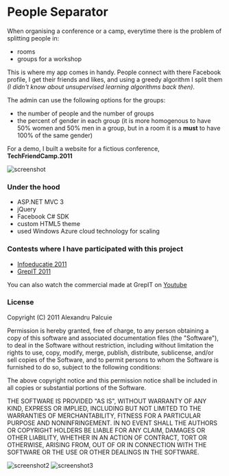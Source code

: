 # People Separator
When organising a conference or a camp, everytime there is the problem of splitting people in:
* rooms
* groups for a workshop

This is where my app comes in handy. People connect with there Facebook profile, I get their friends and likes, and using a greedy algorithm I split them _(I didn't know about unsupervised learning algorithms back then)_.

The admin can use the following options for the groups:
* the number of people and the number of groups
* the percent of gender in each group (it is more homogenous to have 50% women and 50% men in a group, but in a room it is a **must** to have 100% of the same gender)

For a demo, I built a website for a fictious conference, **TechFriendCamp.2011**

![screenshot](https://github.com/palcu/People-Separator/raw/master/screenshots/s1.png)

### Under the hood
* ASP.NET MVC 3
* jQuery
* Facebook C# SDK
* custom HTML5 theme
* used Windows Azure cloud technology for scaling

### Contests where I have participated with this project
* [Infoeducatie 2011](http://infoeducatie.ro/participanti.php?what=1249)
* [GrepIT 2011](http://www.grepit.info/proiecte/people-separator/)

You can also watch the commercial made at GrepIT on [Youtube](http://www.youtube.com/watch?v=SFQSUAIHYQI)

### License

Copyright (C) 2011 Alexandru Palcuie

Permission is hereby granted, free of charge, to any person obtaining a copy of
this software and associated documentation files (the "Software"), to deal in
the Software without restriction, including without limitation the rights to
use, copy, modify, merge, publish, distribute, sublicense, and/or sell copies
of the Software, and to permit persons to whom the Software is furnished to do
so, subject to the following conditions:

The above copyright notice and this permission notice shall be included in all
copies or substantial portions of the Software.

THE SOFTWARE IS PROVIDED "AS IS", WITHOUT WARRANTY OF ANY KIND, EXPRESS OR
IMPLIED, INCLUDING BUT NOT LIMITED TO THE WARRANTIES OF MERCHANTABILITY,
FITNESS FOR A PARTICULAR PURPOSE AND NONINFRINGEMENT. IN NO EVENT SHALL THE
AUTHORS OR COPYRIGHT HOLDERS BE LIABLE FOR ANY CLAIM, DAMAGES OR OTHER
LIABILITY, WHETHER IN AN ACTION OF CONTRACT, TORT OR OTHERWISE, ARISING FROM,
OUT OF OR IN CONNECTION WITH THE SOFTWARE OR THE USE OR OTHER DEALINGS IN THE
SOFTWARE.

![screenshot2](https://github.com/palcu/People-Separator/raw/master/screenshots/s2.png)
![screenshot3](https://github.com/palcu/People-Separator/raw/master/screenshots/s3.png)
